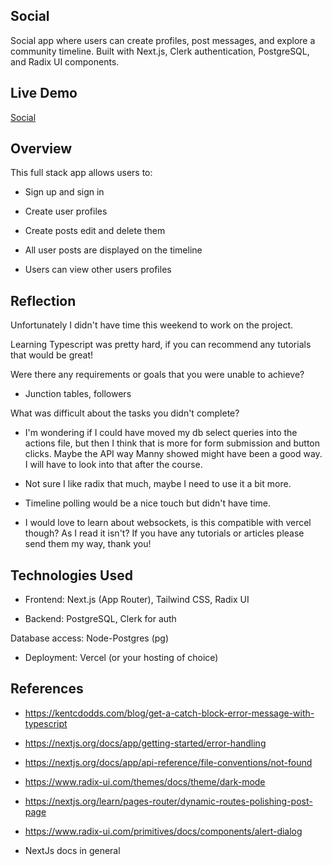 ## Social

Social app where users can create profiles, post messages, and explore a community timeline. Built with Next.js, Clerk authentication, PostgreSQL, and Radix UI components.

## Live Demo

[Social](https://social-davids-projects-5e33b643.vercel.app/)

## Overview

This full stack app allows users to:

- Sign up and sign in

- Create user profiles

- Create posts edit and delete them

- All user posts are displayed on the timeline

- Users can view other users profiles

## Reflection

Unfortunately I didn't have time this weekend to work on the project.

Learning Typescript was pretty hard, if you can recommend any tutorials that would be great!

Were there any requirements or goals that you were unable to achieve?

- Junction tables, followers

What was difficult about the tasks you didn't complete?

- I'm wondering if I could have moved my db select queries into the actions file, but then I think that is more for form submission and button clicks. Maybe the API way Manny showed might have been a good way. I will have to look into that after the course.

- Not sure I like radix that much, maybe I need to use it a bit more.

- Timeline polling would be a nice touch but didn't have time.

- I would love to learn about websockets, is this compatible with vercel though? As I read it isn't? If you have any tutorials or articles please send them my way, thank you!

## Technologies Used

- Frontend: Next.js (App Router), Tailwind CSS, Radix UI

- Backend: PostgreSQL, Clerk for auth

Database access: Node-Postgres (pg)

- Deployment: Vercel (or your hosting of choice)

## References

- https://kentcdodds.com/blog/get-a-catch-block-error-message-with-typescript

- https://nextjs.org/docs/app/getting-started/error-handling

- https://nextjs.org/docs/app/api-reference/file-conventions/not-found

- https://www.radix-ui.com/themes/docs/theme/dark-mode

- https://nextjs.org/learn/pages-router/dynamic-routes-polishing-post-page

- https://www.radix-ui.com/primitives/docs/components/alert-dialog

- NextJs docs in general
